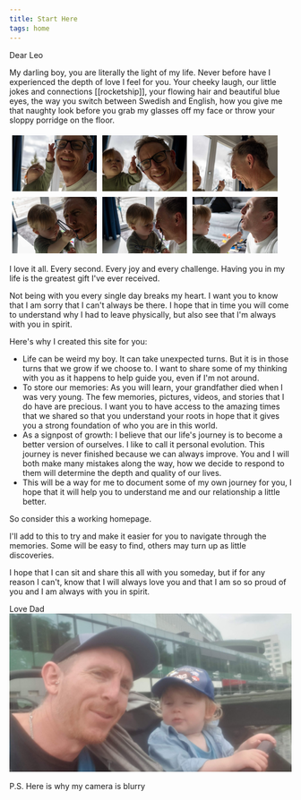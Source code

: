```yaml
---
title: Start Here
tags: home
---
```


Dear Leo

My darling boy, you are literally the light of my life. Never before have I experienced the depth of love I feel for you. Your cheeky laugh, our little jokes and connections [[rocketship]], your flowing hair and beautiful blue eyes, the way you switch between Swedish and English, how you give me that naughty look before you grab my glasses off my face or throw your sloppy porridge on the floor.

<div style="display: flex; flex-wrap: wrap;">
  <img src="assets/images/Leo-glasses/IMG_4739.JPG" style="width: 30%; margin: 5px;" alt="Image 1 Description">
  <img src="assets/images/Leo-glasses/IMG_4740.JPG" style="width: 30%; margin: 5px;" alt="Image 2 Description">
  <img src="assets/images/Leo-glasses/IMG_4741.JPG" style="width: 30%; margin: 5px;" alt="Image 3 Description">
  <img src="assets/images/Leo-glasses/IMG_4743.JPG" style="width: 30%; margin: 5px;" alt="Image 4 Description">
  <img src="assets/images/Leo-glasses/IMG_4744.JPG" style="width: 30%; margin: 5px;" alt="Image 5 Description">
  <img src="assets/images/Leo-glasses/IMG_4746.JPG" style="width: 30%; margin: 5px;" alt="Image 6 Description">
</div>

I love it all. Every second. Every joy and every challenge. Having you in my life is the greatest gift I've ever received.

Not being with you every single day breaks my heart. I want you to know that I am sorry that I can't always be there. I hope that in time you will come to understand why I had to leave physically, but also see that I'm always with you in spirit.

Here's why I created this site for you:

- Life can be weird my boy. It can take unexpected turns. But it is in those turns that we grow if we choose to. I want to share some of my thinking with you as it happens to help guide you, even if I'm not around.
- To store our memories: As you will learn, your grandfather died when I was very young. The few memories, pictures, videos, and stories that I do have are precious. I want you to have access to the amazing times that we shared so that you understand your roots in hope that it gives you a strong foundation of who you are in this world.
- As a signpost of growth: I believe that our life's journey is to become a better version of ourselves. I like to call it personal evolution. This journey is never finished because we can always improve. You and I will both make many mistakes along the way, how we decide to respond to them will determine the depth and quality of our lives.
- This will be a way for me to document some of my own journey for you, I hope that it will help you to understand me and our relationship a little better.

So consider this a working homepage.

I'll add to this to try and make it easier for you to navigate through the memories. Some will be easy to find, others may turn up as little discoveries.

I hope that I can sit and share this all with you someday, but if for any reason I can't, know that I will always love you and that I am so so proud of you and I am always with you in spirit.

Love Dad
![Description](assets/images/misc/leo-dad-boras.jpg)

P.S. Here is why my camera is blurry

